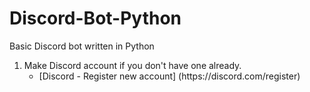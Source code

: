 # Discord-Bot-Python
 Basic Discord bot written in Python
1. Make Discord account if you don't have one already.
    *  <!-- links --> [Discord - Register new account] (https://discord.com/register)
